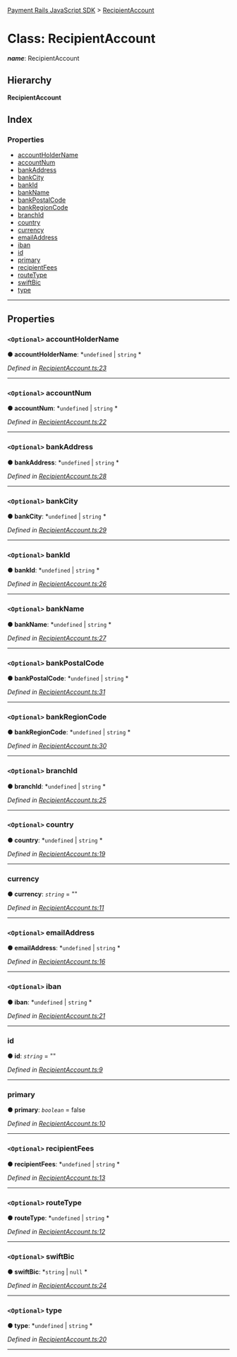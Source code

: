 [Payment Rails JavaScript SDK](../README.md) > [RecipientAccount](../classes/recipientaccount.md)

# Class: RecipientAccount

*__name__*: RecipientAccount

## Hierarchy

**RecipientAccount**

## Index

### Properties

* [accountHolderName](recipientaccount.md#accountholdername)
* [accountNum](recipientaccount.md#accountnum)
* [bankAddress](recipientaccount.md#bankaddress)
* [bankCity](recipientaccount.md#bankcity)
* [bankId](recipientaccount.md#bankid)
* [bankName](recipientaccount.md#bankname)
* [bankPostalCode](recipientaccount.md#bankpostalcode)
* [bankRegionCode](recipientaccount.md#bankregioncode)
* [branchId](recipientaccount.md#branchid)
* [country](recipientaccount.md#country)
* [currency](recipientaccount.md#currency)
* [emailAddress](recipientaccount.md#emailaddress)
* [iban](recipientaccount.md#iban)
* [id](recipientaccount.md#id)
* [primary](recipientaccount.md#primary)
* [recipientFees](recipientaccount.md#recipientfees)
* [routeType](recipientaccount.md#routetype)
* [swiftBic](recipientaccount.md#swiftbic)
* [type](recipientaccount.md#type)

---

## Properties

<a id="accountholdername"></a>

### `<Optional>` accountHolderName

**● accountHolderName**: *`undefined` |
`string`
*

*Defined in [RecipientAccount.ts:23](https://github.com/PaymentRails/javascript-sdk/blob/c3121c6/lib/RecipientAccount.ts#L23)*

___
<a id="accountnum"></a>

### `<Optional>` accountNum

**● accountNum**: *`undefined` |
`string`
*

*Defined in [RecipientAccount.ts:22](https://github.com/PaymentRails/javascript-sdk/blob/c3121c6/lib/RecipientAccount.ts#L22)*

___
<a id="bankaddress"></a>

### `<Optional>` bankAddress

**● bankAddress**: *`undefined` |
`string`
*

*Defined in [RecipientAccount.ts:28](https://github.com/PaymentRails/javascript-sdk/blob/c3121c6/lib/RecipientAccount.ts#L28)*

___
<a id="bankcity"></a>

### `<Optional>` bankCity

**● bankCity**: *`undefined` |
`string`
*

*Defined in [RecipientAccount.ts:29](https://github.com/PaymentRails/javascript-sdk/blob/c3121c6/lib/RecipientAccount.ts#L29)*

___
<a id="bankid"></a>

### `<Optional>` bankId

**● bankId**: *`undefined` |
`string`
*

*Defined in [RecipientAccount.ts:26](https://github.com/PaymentRails/javascript-sdk/blob/c3121c6/lib/RecipientAccount.ts#L26)*

___
<a id="bankname"></a>

### `<Optional>` bankName

**● bankName**: *`undefined` |
`string`
*

*Defined in [RecipientAccount.ts:27](https://github.com/PaymentRails/javascript-sdk/blob/c3121c6/lib/RecipientAccount.ts#L27)*

___
<a id="bankpostalcode"></a>

### `<Optional>` bankPostalCode

**● bankPostalCode**: *`undefined` |
`string`
*

*Defined in [RecipientAccount.ts:31](https://github.com/PaymentRails/javascript-sdk/blob/c3121c6/lib/RecipientAccount.ts#L31)*

___
<a id="bankregioncode"></a>

### `<Optional>` bankRegionCode

**● bankRegionCode**: *`undefined` |
`string`
*

*Defined in [RecipientAccount.ts:30](https://github.com/PaymentRails/javascript-sdk/blob/c3121c6/lib/RecipientAccount.ts#L30)*

___
<a id="branchid"></a>

### `<Optional>` branchId

**● branchId**: *`undefined` |
`string`
*

*Defined in [RecipientAccount.ts:25](https://github.com/PaymentRails/javascript-sdk/blob/c3121c6/lib/RecipientAccount.ts#L25)*

___
<a id="country"></a>

### `<Optional>` country

**● country**: *`undefined` |
`string`
*

*Defined in [RecipientAccount.ts:19](https://github.com/PaymentRails/javascript-sdk/blob/c3121c6/lib/RecipientAccount.ts#L19)*

___
<a id="currency"></a>

###  currency

**● currency**: *`string`* = ""

*Defined in [RecipientAccount.ts:11](https://github.com/PaymentRails/javascript-sdk/blob/c3121c6/lib/RecipientAccount.ts#L11)*

___
<a id="emailaddress"></a>

### `<Optional>` emailAddress

**● emailAddress**: *`undefined` |
`string`
*

*Defined in [RecipientAccount.ts:16](https://github.com/PaymentRails/javascript-sdk/blob/c3121c6/lib/RecipientAccount.ts#L16)*

___
<a id="iban"></a>

### `<Optional>` iban

**● iban**: *`undefined` |
`string`
*

*Defined in [RecipientAccount.ts:21](https://github.com/PaymentRails/javascript-sdk/blob/c3121c6/lib/RecipientAccount.ts#L21)*

___
<a id="id"></a>

###  id

**● id**: *`string`* = ""

*Defined in [RecipientAccount.ts:9](https://github.com/PaymentRails/javascript-sdk/blob/c3121c6/lib/RecipientAccount.ts#L9)*

___
<a id="primary"></a>

###  primary

**● primary**: *`boolean`* = false

*Defined in [RecipientAccount.ts:10](https://github.com/PaymentRails/javascript-sdk/blob/c3121c6/lib/RecipientAccount.ts#L10)*

___
<a id="recipientfees"></a>

### `<Optional>` recipientFees

**● recipientFees**: *`undefined` |
`string`
*

*Defined in [RecipientAccount.ts:13](https://github.com/PaymentRails/javascript-sdk/blob/c3121c6/lib/RecipientAccount.ts#L13)*

___
<a id="routetype"></a>

### `<Optional>` routeType

**● routeType**: *`undefined` |
`string`
*

*Defined in [RecipientAccount.ts:12](https://github.com/PaymentRails/javascript-sdk/blob/c3121c6/lib/RecipientAccount.ts#L12)*

___
<a id="swiftbic"></a>

### `<Optional>` swiftBic

**● swiftBic**: *`string` |
`null`
*

*Defined in [RecipientAccount.ts:24](https://github.com/PaymentRails/javascript-sdk/blob/c3121c6/lib/RecipientAccount.ts#L24)*

___
<a id="type"></a>

### `<Optional>` type

**● type**: *`undefined` |
`string`
*

*Defined in [RecipientAccount.ts:20](https://github.com/PaymentRails/javascript-sdk/blob/c3121c6/lib/RecipientAccount.ts#L20)*

___


